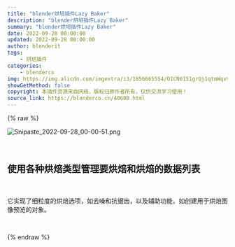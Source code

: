 ```yaml
---
title: "blender烘培插件Lazy Baker"
description: "blender烘培插件Lazy Baker"
summary: "blender烘培插件Lazy Baker"
date: 2022-09-28 00:00:00
updated: 2022-09-28 00:00:00
author: blenderit
tags: 
    - 烘焙插件
categories:
    - blenderco
img: https://img.alicdn.com/imgextra/i3/1856665554/O1CN0151grQj1qtmWqv97mV_!!1856665554.png
showGetMethod: false
copyright: 本插件资源来自网络，版权归原作者所有，仅供交流学习使用！
source_link: https://blenderco.cn/40608.html
---
```


{% raw %}
<p><img src="https://img.alicdn.com/imgextra/i3/1856665554/O1CN0151grQj1qtmWqv97mV_!!1856665554.png" alt="Snipaste_2022-09-28_00-00-51.png"></p><p> </p><h2>使用各种烘焙类型管理要烘焙和烘焙的数据列表</h2><p> </p><p>它实现了细粒度的烘焙选项，如去噪和抗锯齿，以及辅助功能，如创建用于烘焙图像预览的对象。</p><p> </p>
<div style="display: none">blenderco</div>
{% endraw %}